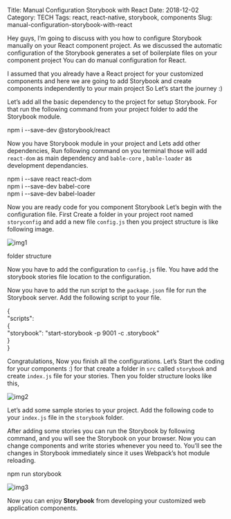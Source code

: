 Title: Manual Configuration Storybook with React
Date: 2018-12-02
Category: TECH
Tags: react, react-native, storybook, components
Slug: manual-configuration-storybook-with-react


Hey guys, I’m going to discuss with you how to configure Storybook manually on your React component project. As we discussed the automatic configuration of the Storybook generates a set of boilerplate files on your component project You can do manual configuration for React.

I assumed that you already have a React project for your customized components and here we are going to add Storybook and create components independently to your main project So Let’s start the journey :)

Let’s add all the basic dependency to the project for setup Storybook. For that run the following command from your project folder to add the Storybook module.

npm i --save-dev @storybook/react

Now you have Storybook module in your project and Lets add other dependencies, Run following command on you terminal those will add  `react-dom`  as main dependency and  `bable-core`  ,  `bable-loader`  as development dependancies.

npm i --save react react-dom   
npm i --save-dev babel-core   
npm i --save-dev babel-loader

Now you are ready code for you component Storybook Let’s begin with the configuration file. First Create a folder in your project root named  `storyconfig`  and add a new file  `config.js`  then you project structure is like following image.

![img1](https://miro.medium.com/max/1496/1*uMin-Z086d0WZ--uy6etHA.png)

folder structure

Now you have to add the configuration to  `config.js`  file. You have add the storybook stories file location to the configuration.

Now you have to add the run script to the  `package.json`  file for run the Storybook server. Add the following script to your file.

{     
    "scripts":   
        {       
            "storybook": "start-storybook -p 9001 -c .storybook"     
        }   
}

Congratulations, Now you finish all the configurations. Let’s Start the coding for your components :) for that create a folder in  `src`  called  `storybook`  and create  `index.js`  file for your stories. Then you folder structure looks like this,

![img2](https://miro.medium.com/max/1500/1*ZX6G1yBg7EX4C9Qw5QUlfw.png)

Let’s add some sample stories to your project. Add the following code to your  `index.js`  file in the  `storybook`  folder.

After adding some stories you can run the Storybook by following command, and you will see the Storybook on your browser. Now you can change components and write stories whenever you need to. You’ll see the changes in Storybook immediately since it uses Webpack’s hot module reloading.

npm run storybook


![img3](https://miro.medium.com/max/1380/1*kNGmQ5mppNg-9aI7rb60XQ.png)

Now you can enjoy  **Storybook**  from developing your customized web application components.